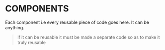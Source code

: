 # COMPONENTS

Each component i.e every reusable piece of code goes here. It can be anything.

> if it can be reusable it must be made a separate code so as to make it truly reusable
